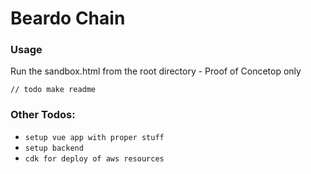 # Beardo Chain

### Usage

Run the sandbox.html from the root directory - Proof of Concetop only

`// todo make readme`

### Other Todos:
* `setup vue app with proper stuff`
* `setup backend`
* `cdk for deploy of aws resources`